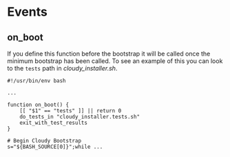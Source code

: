 # Events

## on_boot

If you define this function before the bootstrap it will be called once the minimum bootstrap has been called.  To see an example of this you can look to the `tests` path in _cloudy_installer.sh_.

    #!/usr/bin/env bash
    
    ...
    
    function on_boot() {
        [[ "$1" == "tests" ]] || return 0
        do_tests_in "cloudy_installer.tests.sh"
        exit_with_test_results
    }
    
    # Begin Cloudy Bootstrap
    s="${BASH_SOURCE[0]}";while ...

